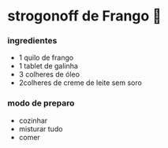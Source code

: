 # strogonoff de Frango :chicken:

### ingredientes

- 1 quilo de frango
- 1 tablet de galinha
- 3 colheres de óleo
- 2colheres de creme de leite sem soro



### modo de preparo

- cozinhar
- misturar tudo
- comer

